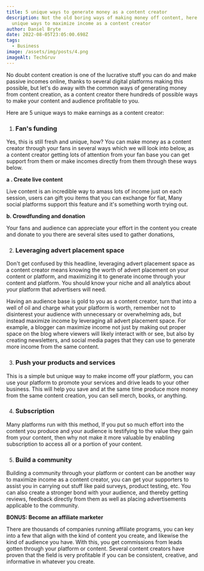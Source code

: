 ```yaml
---
title: 5 unique ways to generate money as a content creator
description: Not the old boring ways of making money off content, here are some
  unique ways to maximize income as a content creator
author: Daniel Bryte
date: 2022-08-05T23:05:00.698Z
tags:
  - Business
image: /assets/img/posts/4.png
imageAlt: TechGruv
---
```

No doubt content creation is one of the lucrative stuff you can do and make passive incomes online, thanks to several digital platforms making this possible, but let's do away with the common ways of generating money from content creation, as a content creator there hundreds of possible ways to make your content and audience profitable to you. 

Here are 5 unique ways to make earnings as a content creator:

1. ### Fan's funding

Yes, this is still fresh and unique, how? You can make money as a content creator through your fans in several ways which we will look into below, as a content creator getting lots of attention from your fan base you can get support from them or make incomes directly from them through these ways below.

**a . Create live content**

Live content is an incredible way to amass lots of income just on each session, users can gift you items that you can exchange for fiat, Many social platforms support this feature and it's something worth trying out.

**b. Crowdfunding and donation**

Your fans and audience can appreciate your effort in the content you create and donate to you there are several sites used to gather donations, 

2. ### Leveraging advert placement space

Don't get confused by this headline, leveraging advert placement space as a content creator means knowing the worth of advert placement on your content or platform, and maximizing it to generate income through your content and platform. You should know your niche and all analytics about your platform that advertisers will need. 

Having an audience base is gold to you as a content creator, turn that into a well of oil and charge what your platform is worth, remember not to disinterest your audience with unnecessary or overwhelming ads, but instead maximize income by leveraging all advert placement space. For example, a blogger can maximize income not just by making out proper space on the blog where viewers will likely interact with or see, but also by creating newsletters, and social media pages that they can use to generate more income from the same content.

3. ### Push your products and services

This is a simple but unique way to make income off your platform, you can use your platform to promote your services and drive leads to your other business. This will help you save and at the same time produce more money from the same content creation, you can sell merch, books, or anything.

4. ### Subscription

Many platforms run with this method, If you put so much effort into the content you produce and your audience is testifying to the value they gain from your content, then why not make it more valuable by enabling subscription to access all or a portion of your content. 

5. ### Build a community

Building a community through your platform or content can be another way to maximize income as a content creator, you can get your supporters to assist you in carrying out stuff like paid surveys, product testing, etc. You can also create a stronger bond with your audience, and thereby getting reviews, feedback directly from them as well as placing advertisements applicable to the community.

**BONUS: Become an affiliate marketer**

There are thousands of companies running affiliate programs, you can key into a few that align with the kind of content you create, and likewise the kind of audience you have. With this, you get commissions from leads gotten through your platform or content. Several content creators have proven that the field is very profitable if you can be consistent, creative, and informative in whatever you create.